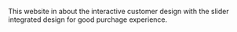 This website in about the interactive customer design with the slider integrated design for good purchage experience.
